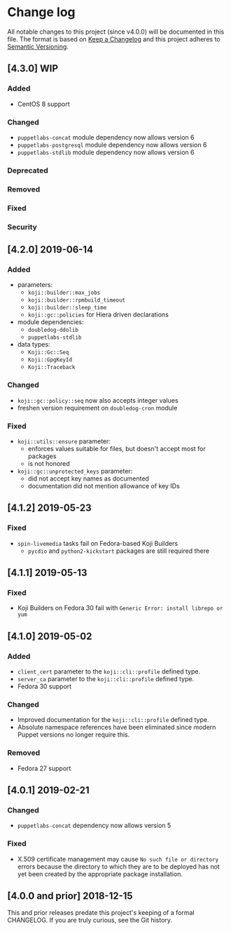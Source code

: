 <!--
This file is part of the doubledog-koji Puppet module.
Copyright 2018-2019 John Florian
SPDX-License-Identifier: GPL-3.0-or-later

Template

## [VERSION] WIP
### Added
### Changed
### Deprecated
### Removed
### Fixed
### Security

-->

# Change log

All notable changes to this project (since v4.0.0) will be documented in this file.  The format is based on [Keep a Changelog](http://keepachangelog.com/en/1.0.0/) and this project adheres to [Semantic Versioning](http://semver.org).

## [4.3.0] WIP
### Added
- CentOS 8 support
### Changed
- `puppetlabs-concat` module dependency now allows version 6
- `puppetlabs-postgresql` module dependency now allows version 6
- `puppetlabs-stdlib` module dependency now allows version 6
### Deprecated
### Removed
### Fixed
### Security

## [4.2.0] 2019-06-14
### Added
- parameters:
    - `koji::builder::max_jobs`
    - `koji::builder::rpmbuild_timeout`
    - `koji::builder::sleep_time`
    - `koji::gc::policies` for Hiera driven declarations
- module dependencies:
    - `doubledog-ddolib`
    - `puppetlabs-stdlib`
- data types:
    - `Koji::Gc::Seq`
    - `Koji::GpgKeyId`
    - `Koji::Traceback`
### Changed
- `koji::gc::policy::seq` now also accepts integer values
- freshen version requirement on `doubledog-cron` module
### Fixed
- `koji::utils::ensure` parameter:
    - enforces values suitable for files, but doesn't accept most for packages
    - is not honored
- `koji::gc::unprotected_keys` parameter:
    - did not accept key names as documented
    - documentation did not mention allowance of key IDs

## [4.1.2] 2019-05-23
### Fixed
- `spin-livemedia` tasks fail on Fedora-based Koji Builders
    - `pycdio` and `python2-kickstart` packages are still required there

## [4.1.1] 2019-05-13
### Fixed
- Koji Builders on Fedora 30 fail with `Generic Error: install librepo or yum`

## [4.1.0] 2019-05-02
### Added
- `client_cert` parameter to the `koji::cli::profile` defined type.
- `server_ca` parameter to the `koji::cli::profile` defined type.
- Fedora 30 support
### Changed
- Improved documentation for the `koji::cli::profile` defined type.
- Absolute namespace references have been eliminated since modern Puppet versions no longer require this.
### Removed
- Fedora 27 support

## [4.0.1] 2019-02-21
### Changed
- `puppetlabs-concat` dependency now allows version 5
### Fixed
- X.509 certificate management may cause `No such file or directory` errors because the directory to which they are to be deployed has not yet been created by the appropriate package installation.

## [4.0.0 and prior] 2018-12-15

This and prior releases predate this project's keeping of a formal CHANGELOG.  If you are truly curious, see the Git history.
